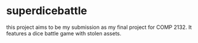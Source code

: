 # superdicebattle
this project aims to be my submission as my final project for COMP 2132. It features a dice battle game with stolen assets.
